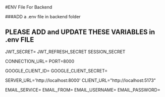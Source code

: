 #ENV File For Backend 

###ADD a .env file in backend folder


## PLEASE ADD and UPDATE THESE VARIABLES in .env FILE

JWT_SECRET=
JWT_REFRESH_SECRET
SESSION_SECRET

CONNECTION_URL=
PORT=8000


GOOGLE_CLIENT_ID=
GOOGLE_CLIENT_SECRET=


SERVER_URL='http://localhost:8000'
CLIENT_URL="http://localhost:5173"

EMAIL_SERVICE=
EMAIL_FROM=
EMAIL_USERNAME=
EMAIL_PASSWORD=

